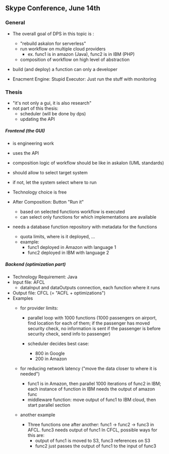 ## Skype Conference, June 14th

### General
- The overall goal of DPS in this topic is :
    - "rebuild askalon for serverless"
    - run workflow on multiple cloud providers
        - ex. func1 is in amazon (Java), func2 is in IBM (PHP)
    - composition of workflow on high level of abstraction
 
- build (and deploy) a function can only a developer

- Enacment Engine: Stupid Executor: Just run the stuff with monitoring

### Thesis

- "it's not only a gui, it is also research"
- not part of this thesis:
    - scheduler (will be done by dps)
    - updating the API

##### Frontend (the GUI)
- is engineering work
- uses the API
- composition logic of workflow should be like in askalon (UML standards)
- should allow to select target system
- if not, let the system select where to run
- Technology choice is free

- After Composition: Button "Run it"
    - based on selected functions workflow is executed
    - can select only functions for which implementations are available

- needs a database function repository with metadata for the functions
    - quota limits, where is it deployed, ...
    - example:
        * func1 deployed in Amazon with language 1
        * func2 deployed in IBM with language 2

##### Backend (optimization part)

- Technology Requirement: Java
- Input file: AFCL
    - dataInput and dataOutputs connection, each function where it runs
- Output file: CFCL (= "ACFL + optimizations")
- Examples
    - for provider limits:
        * parallel loop with 1000 functions
        (1000 passengers on airport, find location for each of them;
        if the passenger has moved security check, no information is sent
        if the passenger is before security check, send info to passenger)
    
        * scheduler decides best case:
            - 800 in Google
            - 200 in Amazon

    - for reducing network latency ("move the data closer to where it is needed")
        * func1 is in Amazon, then parallel 1000 iterations of func2 in IBM;
        each instance of function in IBM needs the output of amazon func
        * middleware function: move output of func1 to IBM cloud, then start parallel section
    
    - another example
        * Three functions one after another: func1 -> func2 -> func3 in AFCL.
          func3 needs output of func1
          In CFCL, possible ways for this are:
            - output of func1 is moved to S3, func3 references on S3
            - func2 just passes the output of func1 to the input of func3

